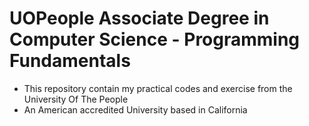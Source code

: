 # UOPeople Associate Degree in Computer Science - Programming Fundamentals
- This repository contain my practical codes and exercise from the University Of The People
- An American accredited University based in California

